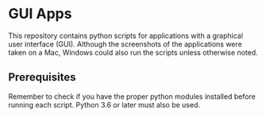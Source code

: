 # GUI Apps

This repository contains python scripts for applications with a graphical user interface (GUI).  Although the screenshots of the applications were taken on a Mac, Windows could also run the scripts unless otherwise noted.

## Prerequisites

Remember to check if you have the proper python modules installed before running each script.  Python 3.6 or later must also be used. 
